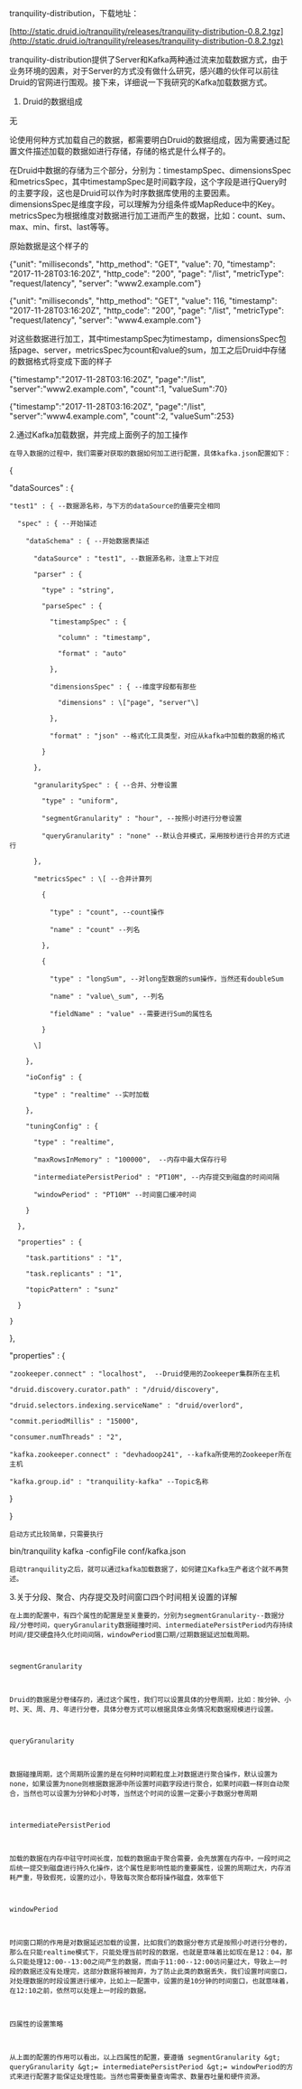 tranquility-distribution，下载地址：

[http://static.druid.io/tranquility/releases/tranquility-distribution-0.8.2.tgz](http://static.druid.io/tranquility/releases/tranquility-distribution-0.8.2.tgz)

tranquility-distribution提供了Server和Kafka两种通过流来加载数据方式，由于业务环境的因素，对于Server的方式没有做什么研究，感兴趣的伙伴可以前往Druid的官网进行围观。接下来，详细说一下我研究的Kafka加载数据方式。

1. Druid的数据组成

无

论使用何种方式加载自己的数据，都需要明白Druid的数据组成，因为需要通过配置文件描述加载的数据如进行存储，存储的格式是什么样子的。

在Druid中数据的存储为三个部分，分别为：timestampSpec、dimensionsSpec和metricsSpec，其中timestampSpec是时间戳字段，这个字段是进行Query时的主要字段，这也是Druid可以作为时序数据库使用的主要因素。dimensionsSpec是维度字段，可以理解为分组条件或MapReduce中的Key。metricsSpec为根据维度对数据进行加工进而产生的数据，比如：count、sum、max、min、first、last等等。

原始数据是这个样子的

{"unit": "milliseconds", "http\_method": "GET", "value": 70, "timestamp": "2017-11-28T03:16:20Z", "http\_code": "200", "page": "/list", "metricType": "request/latency", "server": "www2.example.com"}

{"unit": "milliseconds", "http\_method": "GET", "value": 116, "timestamp": "2017-11-28T03:16:20Z", "http\_code": "200", "page": "/list", "metricType": "request/latency", "server": "www4.example.com"}

对这些数据进行加工，其中timestampSpec为timestamp，dimensionsSpec包括page、server，metricsSpec为count和value的sum，加工之后Druid中存储的数据格式将变成下面的样子

{"timestamp":"2017-11-28T03:16:20Z", "page":"/list", "server":"www2.example.com", "count":1, "valueSum":70}

{"timestamp":"2017-11-28T03:16:20Z", "page":"/list", "server":"www4.example.com", "count":2, "valueSum":253}

2.通过Kafka加载数据，并完成上面例子的加工操作



    在导入数据的过程中，我们需要对获取的数据如何加工进行配置，具体kafka.json配置如下：



{

  "dataSources" : {

    "test1" : { --数据源名称，与下方的dataSource的值要完全相同

      "spec" : { --开始描述

        "dataSchema" : { --开始数据表描述

          "dataSource" : "test1", --数据源名称，注意上下对应

          "parser" : {

            "type" : "string",

            "parseSpec" : {

              "timestampSpec" : {

                "column" : "timestamp",

                "format" : "auto"

              },

              "dimensionsSpec" : { --维度字段都有那些

                "dimensions" : \["page", "server"\]

              },

              "format" : "json" --格式化工具类型，对应从kafka中加载的数据的格式

            }

          },

          "granularitySpec" : { --合并、分卷设置

            "type" : "uniform",

            "segmentGranularity" : "hour", --按照小时进行分卷设置

            "queryGranularity" : "none" --默认合并模式，采用按秒进行合并的方式进行

          },

          "metricsSpec" : \[ --合并计算列

            {

              "type" : "count", --count操作

              "name" : "count" --列名

            },

            {

              "type" : "longSum", --对long型数据的sum操作，当然还有doubleSum

              "name" : "value\_sum", --列名

              "fieldName" : "value" --需要进行Sum的属性名

            }

          \]

        },

        "ioConfig" : {

          "type" : "realtime" --实时加载

        },

        "tuningConfig" : {

          "type" : "realtime",

          "maxRowsInMemory" : "100000",  --内存中最大保存行号

          "intermediatePersistPeriod" : "PT10M", --内存提交到磁盘的时间间隔

          "windowPeriod" : "PT10M" --时间窗口缓冲时间

        }

      },

      "properties" : {

        "task.partitions" : "1",

        "task.replicants" : "1",

        "topicPattern" : "sunz"

      }

    }

  },

  "properties" : {

    "zookeeper.connect" : "localhost",  --Druid使用的Zookeeper集群所在主机

    "druid.discovery.curator.path" : "/druid/discovery",

    "druid.selectors.indexing.serviceName" : "druid/overlord",

    "commit.periodMillis" : "15000",

    "consumer.numThreads" : "2",

    "kafka.zookeeper.connect" : "devhadoop241", --kafka所使用的Zookeeper所在主机

    "kafka.group.id" : "tranquility-kafka" --Topic名称

  }

}

    启动方式比较简单，只需要执行



bin/tranquility kafka -configFile conf/kafka.json

    启动tranquility之后，就可以通过kafka加载数据了，如何建立Kafka生产者这个就不再赘述。



3.关于分段、聚合、内存提交及时间窗口四个时间相关设置的详解



    在上面的配置中，有四个属性的配置是至关重要的，分别为segmentGranularity--数据分段/分卷时间，queryGranularity数据碰撞时间、intermediatePersistPeriod内存持续时间/提交硬盘持久化时间间隔，windowPeriod窗口期/过期数据延迟加载周期。



    segmentGranularity



    Druid的数据是分卷储存的，通过这个属性，我们可以设置具体的分卷周期，比如：按分钟、小时、天、周、月、年进行分卷，具体分卷方式可以根据具体业务情况和数据规模进行设置。



    queryGranularity



    数据碰撞周期，这个周期所设置的是在何种时间颗粒度上对数据进行聚合操作，默认设置为none，如果设置为none则根据数据源中所设置时间戳字段进行聚合，如果时间戳一样则自动聚合，当然也可以设置为分钟和小时等，当然这个时间的设置一定要小于数据分卷周期



    intermediatePersistPeriod



    加载的数据在内存中驻守时间长度，加载的数据由于聚合需要，会先放置在内存中，一段时间之后统一提交到磁盘进行持久化操作，这个属性是影响性能的重要属性，设置的周期过大，内存消耗严重，导致假死，设置的过小，导致每次聚合都将操作磁盘，效率低下



    windowPeriod



    时间窗口期的作用是对数据延迟加载的设置，比如我们的数据分卷方式是按照小时进行分卷的，那么在只能realtime模式下，只能处理当前时段的数据，也就是意味着比如现在是12：04，那么只能处理12:00--13:00之间产生的数据，而由于11:00--12:00访问量过大，导致上一时段的数据还没有处理完，这部分数据将被抛弃，为了防止此类的数据丢失，我们设置时间窗口，对处理数据的时段设置进行缓冲，比如上一配置中，设置的是10分钟的时间窗口，也就意味着，在12:10之前，依然可以处理上一时段的数据。



    四属性的设置策略



    从上面的配置的作用可以看出，以上四属性的配置，要遵循 segmentGranularity &gt; queryGranularity &gt;= intermediatePersistPeriod &gt;= windowPeriod的方式来进行配置才能保证处理性能。当然也需要衡量查询需求、数量吞吐量和硬件资源。

